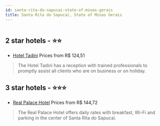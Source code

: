 ```yaml
---
id: santa-rita-do-sapucai-state-of-minas-gerais
title: Santa Rita do Sapucaí, State of Minas Gerais
---
```


<center><img src="https://static.hotelurbano.com/reservas/prod0/11/11598/5bad2f0805ef3_real-palace-hotel.jpg" alt="" /></center>


##  2 star hotels - ⭐️⭐️

-    [Hotel Tadini](https://us.hurb.com/hotels/santa-rita-do-sapucai/hotel-tadini-OMN-10044?cmp=18055) Prices from R$ 124,51
   > The Hotel Tadini has a reception with trained professionals to promptly assist all clients who are on business or on holiday.

##  3 star hotels - ⭐️⭐️⭐️

-    [Real Palace Hotel](https://us.hurb.com/hotels/santa-rita-do-sapucai/real-palace-hotel-11598?cmp=18055) Prices from R$ 144,72
   > The Real Palace Hotel offers daily rates with breakfast, Wi-Fi and parking in the center of Santa Rita do Sapucaí.
